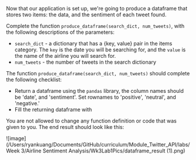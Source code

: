 <!--title={Producing Dataframes}--> 

Now that our application is set up, we're going to produce a dataframe that stores two items: the data, and the sentiment of each tweet found. 



Complete the function `produce_dataframe(search_dict, num_tweets)`,  with the following descriptions of the parameters: 

* `search_dict` - a dictionary that has a {key, value} pair in the items category. The `key` is the date you will be searching for, and the `value` is the name of the airline you will search for. 
* `num_tweets` - the number of tweets in the search dictionary



The function `produce_dataframe(search_dict, num_tweets)` should complete the following checklist: 

* Return a dataframe using the `pandas` library, the column names should be 'date', and 'sentiment'. Set rownames to 'positive', 'neutral', and 'negative.'
* Fill the returning dataframe with 



You are not allowed to change any function definition or code that was given to you. The end result should look like this:  

![image](/Users/ryankuang/Documents/GitHub/curriculum/Module_Twitter_API/labs/Week 3/Airline Sentiment Analysis/Wk3Lab1Pics/dataframe_result (1).png) 


